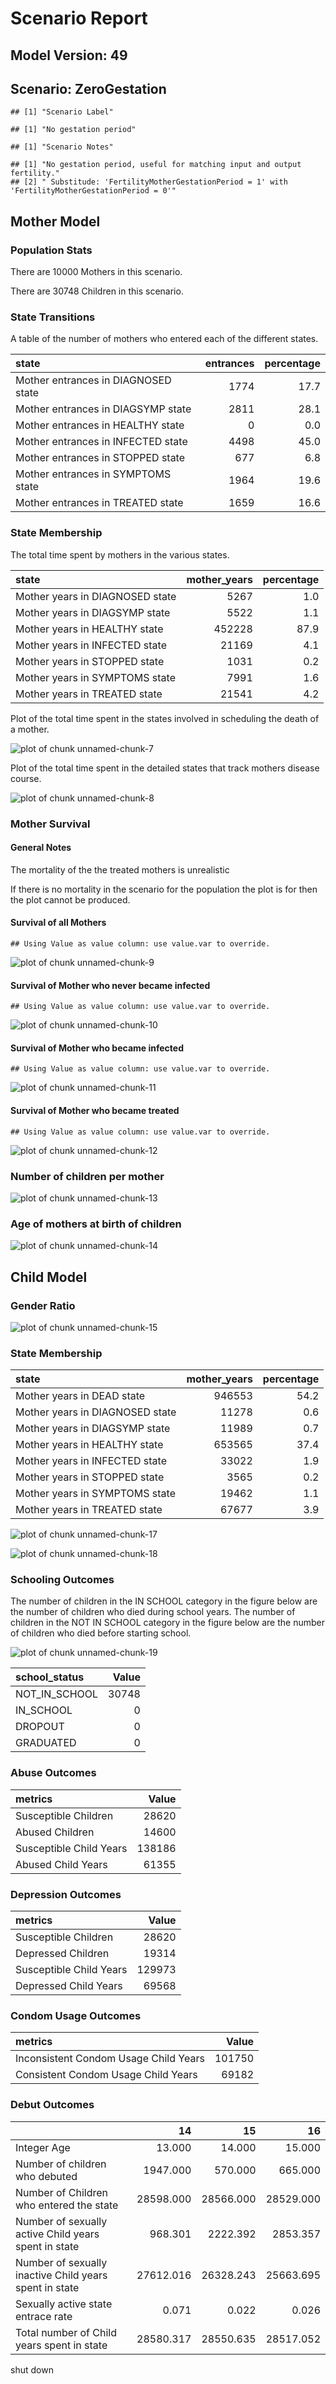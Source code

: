 # Scenario Report




## Model Version: 49
## Scenario: ZeroGestation

```
## [1] "Scenario Label"
```

```
## [1] "No gestation period"
```

```
## [1] "Scenario Notes"
```

```
## [1] "No gestation period, useful for matching input and output fertility."                       
## [2] " Substitude: 'FertilityMotherGestationPeriod = 1' with 'FertilityMotherGestationPeriod = 0'"
```

## Mother Model

### Population Stats


There are 10000 Mothers in this scenario.

There are 30748 Children in this scenario.

### State Transitions

A table of the number of mothers who entered each of the different states.


|state                               | entrances| percentage|
|:-----------------------------------|---------:|----------:|
|Mother entrances in DIAGNOSED state |      1774|       17.7|
|Mother entrances in DIAGSYMP state  |      2811|       28.1|
|Mother entrances in HEALTHY state   |         0|        0.0|
|Mother entrances in INFECTED state  |      4498|       45.0|
|Mother entrances in STOPPED state   |       677|        6.8|
|Mother entrances in SYMPTOMS state  |      1964|       19.6|
|Mother entrances in TREATED state   |      1659|       16.6|

### State Membership

The total time spent by mothers in the various states.


|state                           | mother_years| percentage|
|:-------------------------------|------------:|----------:|
|Mother years in DIAGNOSED state |         5267|        1.0|
|Mother years in DIAGSYMP state  |         5522|        1.1|
|Mother years in HEALTHY state   |       452228|       87.9|
|Mother years in INFECTED state  |        21169|        4.1|
|Mother years in STOPPED state   |         1031|        0.2|
|Mother years in SYMPTOMS state  |         7991|        1.6|
|Mother years in TREATED state   |        21541|        4.2|

Plot of the total time spent in the states involved in scheduling the death of a mother.

![plot of chunk unnamed-chunk-7](figure/ZeroGestation/unnamed-chunk-7.png) 

Plot of the total time spent in the detailed states that track mothers disease course.

![plot of chunk unnamed-chunk-8](figure/ZeroGestation/unnamed-chunk-8.png) 

### Mother Survival

#### General Notes

The mortality of the the treated mothers is unrealistic

If there is no mortality in the scenario for the population the plot is for then the plot cannot be produced.

#### Survival of all Mothers


```
## Using Value as value column: use value.var to override.
```

![plot of chunk unnamed-chunk-9](figure/ZeroGestation/unnamed-chunk-9.png) 

#### Survival of Mother who never became infected


```
## Using Value as value column: use value.var to override.
```

![plot of chunk unnamed-chunk-10](figure/ZeroGestation/unnamed-chunk-10.png) 

#### Survival of Mother who became infected


```
## Using Value as value column: use value.var to override.
```

![plot of chunk unnamed-chunk-11](figure/ZeroGestation/unnamed-chunk-11.png) 

#### Survival of Mother who became treated


```
## Using Value as value column: use value.var to override.
```

![plot of chunk unnamed-chunk-12](figure/ZeroGestation/unnamed-chunk-12.png) 

### Number of children per mother

![plot of chunk unnamed-chunk-13](figure/ZeroGestation/unnamed-chunk-13.png) 

### Age of mothers at birth of children

![plot of chunk unnamed-chunk-14](figure/ZeroGestation/unnamed-chunk-14.png) 

## Child Model

### Gender Ratio

![plot of chunk unnamed-chunk-15](figure/ZeroGestation/unnamed-chunk-15.png) 

### State Membership


|state                           | mother_years| percentage|
|:-------------------------------|------------:|----------:|
|Mother years in DEAD state      |       946553|       54.2|
|Mother years in DIAGNOSED state |        11278|        0.6|
|Mother years in DIAGSYMP state  |        11989|        0.7|
|Mother years in HEALTHY state   |       653565|       37.4|
|Mother years in INFECTED state  |        33022|        1.9|
|Mother years in STOPPED state   |         3565|        0.2|
|Mother years in SYMPTOMS state  |        19462|        1.1|
|Mother years in TREATED state   |        67677|        3.9|

![plot of chunk unnamed-chunk-17](figure/ZeroGestation/unnamed-chunk-17.png) 

![plot of chunk unnamed-chunk-18](figure/ZeroGestation/unnamed-chunk-18.png) 

### Schooling Outcomes

The number of children in the IN SCHOOL category in the figure below are the number of children who died during school years. The number of children in the NOT IN SCHOOL category in the figure below are the number of children who died before starting school. 

![plot of chunk unnamed-chunk-19](figure/ZeroGestation/unnamed-chunk-19.png) 


|school_status | Value|
|:-------------|-----:|
|NOT_IN_SCHOOL | 30748|
|IN_SCHOOL     |     0|
|DROPOUT       |     0|
|GRADUATED     |     0|

### Abuse Outcomes


|metrics                 |  Value|
|:-----------------------|------:|
|Susceptible Children    |  28620|
|Abused Children         |  14600|
|Susceptible Child Years | 138186|
|Abused Child Years      |  61355|

### Depression Outcomes


|metrics                 |  Value|
|:-----------------------|------:|
|Susceptible Children    |  28620|
|Depressed Children      |  19314|
|Susceptible Child Years | 129973|
|Depressed Child Years   |  69568|

### Condom Usage Outcomes


|metrics                               |  Value|
|:-------------------------------------|------:|
|Inconsistent Condom Usage Child Years | 101750|
|Consistent Condom Usage Child Years   |  69182|

### Debut Outcomes


|                                                       |        14|        15|        16|
|:------------------------------------------------------|---------:|---------:|---------:|
|Integer Age                                            |    13.000|    14.000|    15.000|
|Number of children who debuted                         |  1947.000|   570.000|   665.000|
|Number of Children who entered the state               | 28598.000| 28566.000| 28529.000|
|Number of sexually active Child years spent in state   |   968.301|  2222.392|  2853.357|
|Number of sexually inactive Child years spent in state | 27612.016| 26328.243| 25663.695|
|Sexually active state entrace rate                     |     0.071|     0.022|     0.026|
|Total number of Child years spent in state             | 28580.317| 28550.635| 28517.052|

shut down



